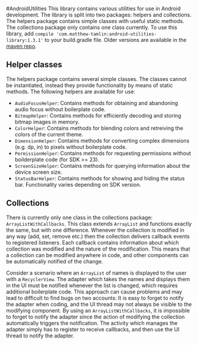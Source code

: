 #AndroidUtilities
This library contains various utilities for use in Android development. The library is split into two packages: helpers and collections. The helpers package contains simple classes with useful static methods. The collections package only contains one class currently. To use this library, add `compile 'com.matthew-tamlin:android-utilities-library:1.3.1'` to your build.gradle file. Older versions are available in the [maven repo](https://bintray.com/matthewtamlin/maven/AndroidUtilities/view).

## Helper classes
The helpers package contains several simple classes. The classes cannot be instantiated, instead they provide functionality by means of static methods. The following helpers are available for use:
- `AudioFocusHelper`: Contains methods for obtaining and abandoning audio focus without boilerplate code.
- `BitmapHelper`: Contains methods for efficiently decoding and storing bitmap images in memory.
- `ColorHelper`: Contains methods for blending colors and retreiving the colors of the current theme.
- `DimensionHelper`: Contains methods for converting complex dimensions (e.g. dp, in) to pixels without boilerplate code.
- `PermissionHelper`: Contains methods for requesting permissions without boilderplate code (for SDK >= 23). 
- `ScreenSizeHelper`: Contains methods for querying information about the device screen size.
- `StatusBarHelper`: Contains methods for showing and hiding the status bar. Functionality varies depending on SDK version.

## Collections
There is currently only one class in the collections package: `ArrayListWithCallbacks`. This class extends `ArrayList` and functions exactly the same, but with one difference. Whenever the collection is modified in any way (add, set, remove etc.) then the collection delivers callback events to registered listeners. Each callback contains information about which collection was modified and the nature of the modification. This means that a collection can be modified anywhere in code, and other components can be automatically notified of the change. 

Consider a scenario where an `ArrayList` of names is displayed to the user with a `RecyclerView`. The adapter which takes the names and displays them in the UI must be notified whenever the list is changed, which requires additional boilerplate code. This approach can cause problems and may lead to difficult to find bugs on two accounts: It is easy to forget to notify the adapter when coding, and the UI thread may not always be visible to the modifying component. By using an `ArrayListWithCallbacks`, it is impossible to forget to notify the adapter since the action of modifying the collection automatically triggers the notification. The activity which manages the adapter simply has to register to receive callbacks, and then use the UI thread to notify the adapter.

